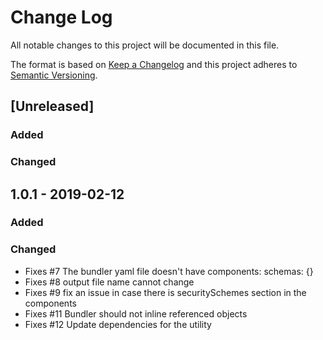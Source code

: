 # Change Log
All notable changes to this project will be documented in this file.

The format is based on [Keep a Changelog](http://keepachangelog.com/)
and this project adheres to [Semantic Versioning](http://semver.org/).

## [Unreleased]
### Added

### Changed

## 1.0.1 - 2019-02-12

### Added

### Changed

- Fixes #7 The bundler yaml file doesn't have components: schemas: {}
- Fixes #8 output file name cannot change
- Fixes #9 fix an issue in case there is securitySchemes section in the components
- Fixes #11 Bundler should not inline referenced objects
- Fixes #12 Update dependencies for the utility



